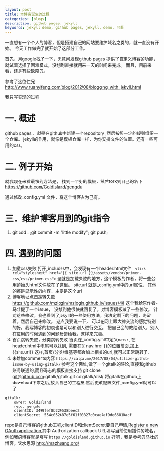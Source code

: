 ```yaml
---
layout: post
title: 本博客诞生的过程
categories: [blogs]
description: github pages, jekyll
keywords: jekyll demo, github pages, jekyll, demo, 问题
---
```


一直想有一个个人的博客，但是搭建自己的网站要维护域名之类的，就一直没有开始。
今天工作做完了就开始了这部分工作。

首先，用google找了一下，无意间发现github pages 提供了自定义博客的功能，就试着选择了困难模式，没想到直接就用来一天的时间来完成。
而且，目前来看，还是有些缺陷的。

参考了这位仁兄
http://www.ruanyifeng.com/blog/2012/08/blogging_with_jekyll.html

我只写实现的过程
# 一. 概述

github pages ，就是在github中新建一个repository ,然后按照一定的规则组织一个仓库。
jekyll的作用，就像是模板仓库一样，为你安排文件的位置。还有一些可用的css。

# 二. 例子开始

就我现在来看最快的方法是， 找到一个好的模板，然后fork到自己的名下
https://github.com/GoldIsland/gengdu

通过修改_config.yml
文件，将这个博客占为己有。

# 三．维护博客用到的git指令
1. git add . ;git commit -m "little modify"; git push;


# 四. 遇到的问题
1. 加载css失败
打开_includes中，会发现有一个header.html文件
```  <link rel="stylesheet" href="{{ site.url }}/assets/vendor/primer-css/css/primer.css"> ```
这就是加载失败的地方，这个模板的作者，将一些公用的抬头html文件放在了这里。
site.url 就是_config.yml中的url属性。
其他的都是显示性的内容，主要是这个url
2. 博客地址点击跳转失败
https://github.com/mzlogin/mzlogin.github.io/issues/48
这个我给原作者-马壮提了一个issue， 没想到他很快就回复了，对博客模板做了一些修改。
针对这些修改，我也看到了jekyll的一些使用方法，我决定剩下的问题，先留着，然后自己来修改。
这点我要说一下， 可以在网上跟大神交流的感觉特别的好，我写博客的初衷也是可以和别人进行交互。
把自己会的教给别人，别人在应用的时候遇到的问题反馈给我，这样来完善。
3. 首页跳转失败，分类跳转失败
首页在_config.yml中定义```navs:```, 在header.html中末尾可以找到, 需要在{{ nav.href }}的位置前面,加上{{site.url}}
这样,首页/分类/维基等都会加上相关的url,就可以正常跳转了.
4. 未增加comments内容
`https://calpa.me/2017/08/04/utilize-github-issue-by-using-gitalk/`
参考这个网址,做了一个gitalk的评论,直接和github账号联通的,而且码志的模板直接支持
git clone git@github.com:gitalk/gitalk.git
cd gitalk/dist/
将gitalk在github上download下来之后,放入自己的工程里,然后更改配置文件_config.yml就可以了
```
gitalk:
    owner: GoldIsland
    repo: gengdu
    clientID: 3499fef8b229538beec2
    clientSecret: 554c052687e5f61f00827c0cae5af9de66810acf
```
repo是自己博客的github工程,clientID和clientSecret要自己申请,[Register a new OAuth application](https://github.com/settings/applications/new),其中
Authorization callback URL填写当前使用插件的域名，例如我的博客就是填写 `https://goldisland.github.io`
好吧，我是参考的马壮的博客。饮水思源
http://mazhuang.org/








